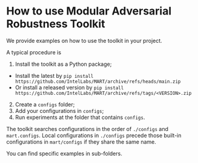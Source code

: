 # How to use Modular Adversarial Robustness Toolkit

We provide examples on how to use the toolkit in your project.

A typical procedure is

1. Install the toolkit as a Python package;

- Install the latest by `pip install https://github.com/IntelLabs/MART/archive/refs/heads/main.zip`
- Or install a released version by `pip install https://github.com/IntelLabs/MART/archive/refs/tags/<VERSION>.zip`

2. Create a `configs` folder;
3. Add your configurations in `configs`;
4. Run experiments at the folder that contains `configs`.

The toolkit searches configurations in the order of `./configs` and `mart.configs`.
Local configurations in `./configs` precede those built-in configurations in `mart/configs` if they share the same name.

You can find specific examples in sub-folders.
